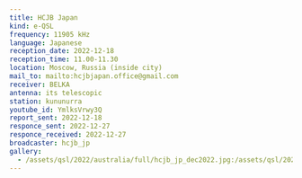 ```yaml
---
title: HCJB Japan
kind: e-QSL
frequency: 11905 kHz
language: Japanese
reception_date: 2022-12-18
reception_time: 11.00-11.30
location: Moscow, Russia (inside city)
mail_to: mailto:hcjbjapan.office@gmail.com
receiver: BELKA
antenna: its telescopic
station: kununurra
youtube_id: YmlksVrwy3Q
report_sent: 2022-12-18
responce_sent: 2022-12-27
responce_received: 2022-12-27
broadcaster: hcjb_jp
gallery:
  - /assets/qsl/2022/australia/full/hcjb_jp_dec2022.jpg:/assets/qsl/2022/australia/small/hcjb_jp_dec2022.jpg
---
```

